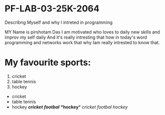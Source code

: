 # PF-LAB-03-25K-2064
Describng Myself and why I intreted in programming

MY Name is pirshotam Das 
I am motivated who loves to daily new skills and improv my self daily
And it's really intresting that how in today's word programming and networks work that why Iam really intrested to know that.

# My favourite sports:
1. cricket
2. table tennis
3. hockey
- cricket
- table tennis
- hockey
  __*cricket*__ __*footbal*__ __*hockey__*
  _cricket_ _footbal_ _hockey_
